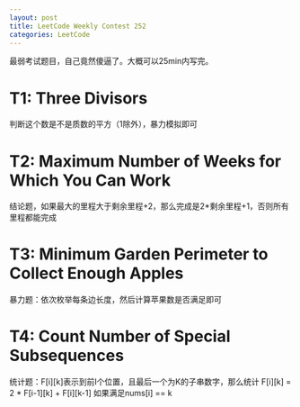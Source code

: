 ```yaml
---
layout: post
title: LeetCode Weekly Contest 252
categories: LeetCode
---
```

最弱考试题目，自己竟然傻逼了。大概可以25min内写完。

# T1: Three Divisors
判断这个数是不是质数的平方（1除外），暴力模拟即可

# T2: Maximum Number of Weeks for Which You Can Work
结论题，如果最大的里程大于剩余里程+2，那么完成是2*剩余里程+1，否则所有里程都能完成

# T3: Minimum Garden Perimeter to Collect Enough Apples
暴力题：依次枚举每条边长度，然后计算苹果数是否满足即可

# T4: Count Number of Special Subsequences
统计题：F\[i\]\[k\]表示到前I个位置，且最后一个为K的子串数字，那么统计
F\[i\]\[k\] = 2 * F\[i-1\]\[k\] + F\[i\]\[k-1\] 如果满足nums\[i\] == k
